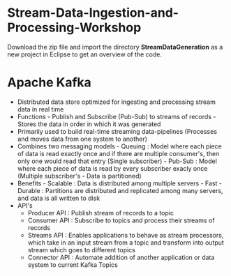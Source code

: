 # Stream-Data-Ingestion-and-Processing-Workshop
 
 Download the zip file and import the directory **StreamDataGeneration** as a new project in Eclipse to get an overview of the code.

# Apache Kafka
- Distributed data store optimized for ingesting and processing stream data in real time
- Functions
      - Publish and Subscribe (Pub-Sub) to streams of records
      - Stores the data in order in which it was generated
- Primarily used to build real-time streaming data-pipelines (Processes and moves data from one system to another)
- Combines two messaging models
      - Queuing : Model where each piece of data is read exactly once and if there are multiple consumer's, then only one would read that entry (Single subscriber)
      - Pub-Sub : Model where each piece of data is read by every subscriber exacly once (Multiple subscriber's - Data is partitioned)
- Benefits
      - Scalable : Data is distributed among multiple servers
      - Fast
      - Durable : Partitions are distributed and replicated among many servers, and data is all written to disk
 - API's
      - Producer API : Publish stream of records to a topic
      - Consumer API : Subscribe to topics and process their streams of records
      - Streams API : Enables applications to behave as stream processors, which take in an input stream from a topic and transform into output stream which goes to different topics
      - Connector API : Automate addition of another application or data system to current Kafka Topics
 
